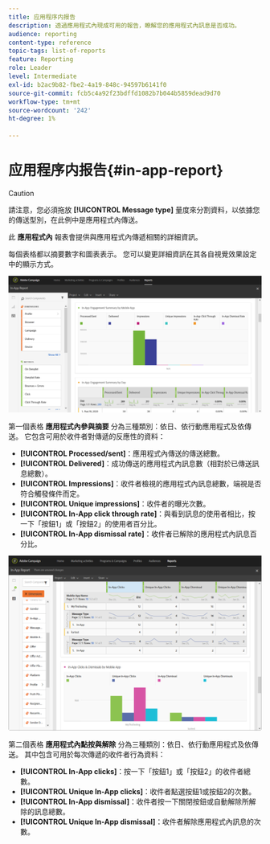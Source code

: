 ```yaml
---
title: 应用程序内报告
description: 透過應用程式內現成可用的報告，瞭解您的應用程式內訊息是否成功。
audience: reporting
content-type: reference
topic-tags: list-of-reports
feature: Reporting
role: Leader
level: Intermediate
exl-id: b2ac9b82-fbe2-4a19-848c-94597b6141f0
source-git-commit: fcb5c4a92f23bdffd1082b7b044b5859dead9d70
workflow-type: tm+mt
source-wordcount: '242'
ht-degree: 1%

---
```


# 应用程序内报告{#in-app-report}

>[!CAUTION]
>
>請注意，您必須拖放 **[!UICONTROL Message type]** 量度來分割資料，以依據您的傳送型別，在此例中是應用程式內傳送。

此 **應用程式內** 報表會提供與應用程式內傳遞相關的詳細資訊。

每個表格都以摘要數字和圖表表示。 您可以變更詳細資訊在其各自視覺效果設定中的顯示方式。

![](assets/inapp_report.png)

第一個表格 **應用程式內參與摘要** 分為三種類別：依日、依行動應用程式及依傳送。 它包含可用於收件者對傳遞的反應性的資料：

* **[!UICONTROL Processed/sent]**：應用程式內傳送的傳送總數。
* **[!UICONTROL Delivered]**：成功傳送的應用程式內訊息數（相對於已傳送訊息總數）。
* **[!UICONTROL Impressions]**：收件者檢視的應用程式內訊息總數，端視是否符合觸發條件而定。
* **[!UICONTROL Unique impressions]**：收件者的曝光次數。
* **[!UICONTROL In-App click through rate]**：與看到訊息的使用者相比，按一下「按鈕1」或「按鈕2」的使用者百分比。
* **[!UICONTROL In-App dismissal rate]**：收件者已解除的應用程式內訊息百分比。

![](assets/inapp_report_1.png)

第二個表格 **應用程式內點按與解除** 分為三種類別：依日、依行動應用程式及依傳送。 其中包含可用於每次傳遞的收件者行為資料：

* **[!UICONTROL In-App clicks]**：按一下「按鈕1」或「按鈕2」的收件者總數。
* **[!UICONTROL Unique In-App clicks]**：收件者點選按鈕1或按鈕2的次數。
* **[!UICONTROL In-App dismissal]**：收件者按一下關閉按鈕或自動解除所解除的訊息總數。
* **[!UICONTROL Unique In-App dismissal]**：收件者解除應用程式內訊息的次數。

